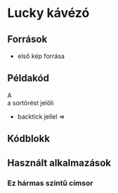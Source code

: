 # Lucky kávézó  

## Források
 - első kép forrása

## Példakód

A <br> a sortörést jelöli
- backtick jellel =>

## Kódblokk

## Használt alkalmazások

### Ez hármas szintű címsor
